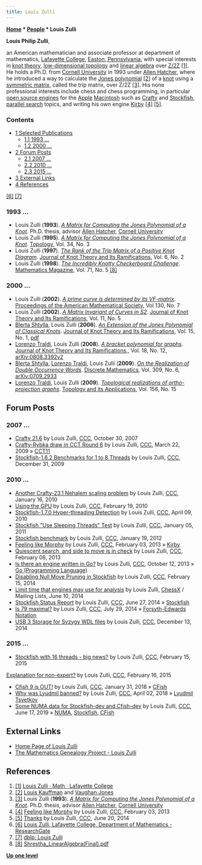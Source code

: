 ```yaml
---
title: Louis Zulli
---
```

**[Home](Home "Home") \* [People](People "People") \* Louis Zulli**


**Louis Philip Zulli**,  

an American mathematician and associate professor at department of mathematics, [Lafayette College](https://en.wikipedia.org/wiki/Lafayette_College), [Easton, Pennsylvania](https://en.wikipedia.org/wiki/Easton,_Pennsylvania), with special interests in [knot theory](https://en.wikipedia.org/wiki/Knot_theory), [low-dimensional topology](https://en.wikipedia.org/wiki/Low-dimensional_topology) and [linear algebra](https://en.wikipedia.org/wiki/Linear_algebra) over [Z/2Z](https://en.wikipedia.org/wiki/GF%282%29) <a id="cite-note-1" href="#cite-ref-1">[1]</a>. 
He holds a Ph.D. from [Cornell University](https://en.wikipedia.org/wiki/Cornell_University) in 1993 under [Allen Hatcher](Mathematician#AllenHatcher "Mathematician"), where he introduced a way to calculate the [Jones polynomial](https://en.wikipedia.org/wiki/Jones_polynomial) <a id="cite-note-2" href="#cite-ref-2">[2]</a> of a [knot](https://en.wikipedia.org/wiki/Knot_%28mathematics%29) using a [symmetric matrix](https://en.wikipedia.org/wiki/Symmetric_matrix), called the trip matrix, over Z/2Z 
<a id="cite-note-3" href="#cite-ref-3">[3]</a>. 
His none professional interests include chess and chess programming, in particular [open source engines](Category:Open_Source "Category:Open Source") for the [Apple](index.php?title=Apple&action=edit&redlink=1 "Apple (page does not exist)") [Macintosh](Macintosh "Macintosh") such as [Crafty](Crafty "Crafty") and [Stockfish](Stockfish "Stockfish"), [parallel search](Parallel_Search "Parallel Search") topics, and writing his own engine [Kirby](index.php?title=Kirby&action=edit&redlink=1 "Kirby (page does not exist)") <a id="cite-note-4" href="#cite-ref-4">[4]</a> <a id="cite-note-5" href="#cite-ref-5">[5]</a>. 



### Contents


* [1 Selected Publications](#selected-publications)
	+ [1.1 1993 ...](#1993-...)
	+ [1.2 2000 ...](#2000-...)
* [2 Forum Posts](#forum-posts)
	+ [2.1 2007 ...](#2007-...)
	+ [2.2 2010 ...](#2010-...)
	+ [2.3 2015 ...](#2015-...)
* [3 External Links](#external-links)
* [4 References](#references)






<a id="cite-note-6" href="#cite-ref-6">[6]</a> <a id="cite-note-7" href="#cite-ref-7">[7]</a>



### 1993 ...


* Louis Zulli (**1993**). *[A Matrix for Computing the Jones Polynomial of a Knot](https://dl.acm.org/citation.cfm?id=920418)*. Ph.D. thesis, advisor [Allen Hatcher](Mathematician#AllenHatcher "Mathematician"), [Cornell University](https://en.wikipedia.org/wiki/Cornell_University)
* Louis Zulli (**1995**). *[A Matrix for Computing the Jones Polynomial of a Knot](https://www.researchgate.net/publication/238852126_A_matrix_for_computing_the_Jones_polynomial_of_a_knot)*. [Topology](https://en.wikipedia.org/wiki/Topology_%28journal%29), Vol. 34, No. 3
* Louis Zulli (**1997**). *[The Rank of the Trip Matrix of a Positive Knot Diagram](https://www.researchgate.net/publication/266451201_The_Rank_of_the_Trip_Matrix_of_a_Positive_Knot_Diagram)*. [Journal of Knot Theory and Its Ramifications](https://en.wikipedia.org/wiki/Journal_of_Knot_Theory_and_Its_Ramifications), Vol. 6, No. 2
* Louis Zulli (**1998**). *[The Incredibly Knotty Checkerboard Challenge](https://www.jstor.org/stable/2690781?seq=1#page_scan_tab_contents)*. [Mathematics Magazine](https://en.wikipedia.org/wiki/Mathematics_Magazine), Vol. 71, No. 5 <a id="cite-note-8" href="#cite-ref-8">[8]</a>


### 2000 ...


* Louis Zulli (**2002**). *[A prime curve is determined by its VF-matrix](https://www.ams.org/journals/proc/2002-130-07/S0002-9939-01-06320-1/)*. [Proceedings of the American Mathematical Society](https://en.wikipedia.org/wiki/Proceedings_of_the_American_Mathematical_Society), Vol 130, No. 7
* Louis Zulli (**2002**). *[A Matrix Invariant of Curves in S2](https://www.researchgate.net/publication/268610066_A_matrix_invariant_of_curves_in_S_2)*. [Journal of Knot Theory and Its Ramifications](https://en.wikipedia.org/wiki/Journal_of_Knot_Theory_and_Its_Ramifications), Vol. 11, No. 5
* [Blerta Shtylla](https://dblp.uni-trier.de/pers/hd/s/Shtylla:Blerta), Louis Zulli (**2006**). *[An Extension of the Jones Polynomial of Classical Knots](http://www.worldscientific.com/doi/abs/10.1142/S0218216506004294)*. [Journal of Knot Theory and Its Ramifications](https://en.wikipedia.org/wiki/Journal_of_Knot_Theory_and_Its_Ramifications), Vol. 15, No. 1, [pdf](http://www.cs.lafayette.edu/~zullil/JonesExt.pdf)
* [Lorenzo Traldi](https://dblp.uni-trier.de/pers/hd/t/Traldi:Lorenzo), Louis Zulli (**2008**). *[A bracket polynomial for graphs](https://www.researchgate.net/publication/1771664_A_bracket_polynomial_for_graphs_I)*. [Journal of Knot Theory and Its Ramifications](https://en.wikipedia.org/wiki/Journal_of_Knot_Theory_and_Its_Ramifications),, Vol. 18, No. 12, [arXiv:0808.3392v2](http://arxiv.org/abs/0808.3392v2)
* [Blerta Shtylla](https://dblp.uni-trier.de/pers/hd/s/Shtylla:Blerta), [Lorenzo Traldi](https://dblp.uni-trier.de/pers/hd/t/Traldi:Lorenzo), Louis Zulli (**2009**). *[On the Realization of Double Occurrence Words](https://www.researchgate.net/publication/1765714_On_the_realization_of_double_occurrence_words)*. [Discrete Mathematics](https://en.wikipedia.org/wiki/Discrete_Mathematics_%28journal%29), Vol. 309, No. 6, [arXiv:0709.2933](http://arxiv.org/abs/0709.2933)
* [Lorenzo Traldi](https://dblp.uni-trier.de/pers/hd/t/Traldi:Lorenzo), Louis Zulli (**2009**). *[Topological realizations of ortho-projection graphs](https://www.sciencedirect.com/science/article/pii/S0166864109003277?via%3Dihub)*. [Topology and its Applications](https://en.wikipedia.org/wiki/Topology_and_Its_Applications), Vol. 156, No. 15


## Forum Posts


### 2007 ...


* [Crafty 21.6](http://www.talkchess.com/forum/viewtopic.php?t=17478) by Louis Zulli, [CCC](CCC "CCC"), October 30, 2007
* [Crafty-Rybka draw in CCT Round 6](http://www.talkchess.com/forum/viewtopic.php?t=27116) by Louis Zulli, [CCC](CCC "CCC"), March 22, 2009 » [CCT11](CCT11 "CCT11")
* [Stockfish-1.6.2 Benchmarks for 1 to 8 Threads](http://www.talkchess.com/forum/viewtopic.php?t=31388) by Louis Zulli, [CCC](CCC "CCC"), December 31, 2009


### 2010 ...


* [Another Crafty-23.1 Nehalem scaling problem](http://www.talkchess.com/forum/viewtopic.php?t=31767) by Louis Zulli, [CCC](CCC "CCC"), January 16, 2010
* [Using the GPU](http://www.talkchess.com/forum/viewtopic.php?t=32750) by Louis Zulli, [CCC](CCC "CCC"), February 19, 2010
* [Stockfish-1.7.0 Hyper-threading Detection](http://www.talkchess.com/forum/viewtopic.php?t=33705) by Louis Zulli, [CCC](CCC "CCC"), April 09, 2010
* [Stockfish "Use Sleeping Threads" Test](http://www.talkchess.com/forum/viewtopic.php?t=37468) by Louis Zulli, [CCC](CCC "CCC"), January 05, 2011
* [Stockfish benchmark](http://www.talkchess.com/forum/viewtopic.php?t=42059) by Louis Zulli, [CCC](CCC "CCC"), January 19, 2012
* [Feeling like Morphy](http://www.talkchess.com/forum/viewtopic.php?t=47106) by Louis Zulli, [CCC](CCC "CCC"), February 03, 2013 » [Kirby](index.php?title=Kirby&action=edit&redlink=1 "Kirby (page does not exist)")
* [Quiescent search, and side to move is in check](http://www.talkchess.com/forum/viewtopic.php?t=47162) by Louis Zulli, [CCC](CCC "CCC"), February 08, 2013
* [Is there an engine written in Go?](http://www.talkchess.com/forum/viewtopic.php?t=49679) by Louis Zulli, [CCC](CCC "CCC"), October 12, 2013 » [Go (Programming Language)](Go_(Programming_Language) "Go (Programming Language)")
* [Disabling Null Move Pruning in Stockfish](http://www.talkchess.com/forum/viewtopic.php?t=51291) by Louis Zulli, [CCC](CCC "CCC"), February 15, 2014
* [Limit time that engines may use for analysis](http://sourceforge.net/p/chessx/mailman/message/32443500/) by Louis Zulli, [ChessX](ChessX "ChessX") / Mailing Lists, June 10, 2014
* [Stockfish Status Report](http://www.talkchess.com/forum/viewtopic.php?t=52781) by Louis Zulli, [CCC](CCC "CCC"), June 27, 2014 » [Stockfish](Stockfish "Stockfish")
* [Is 79 maximal?](http://www.talkchess.com/forum/viewtopic.php?t=53120) by Louis Zulli, [CCC](CCC "CCC"), July 29, 2014 » [Forsyth-Edwards Notation](Forsyth-Edwards_Notation "Forsyth-Edwards Notation")
* [USB 3 Storage for Syzygy WDL files](http://www.talkchess.com/forum/viewtopic.php?t=54636) by Louis Zulli, [CCC](CCC "CCC"), December 13, 2014


### 2015 ...


* [Stockfish with 16 threads - big news?](http://www.talkchess.com/forum/viewtopic.php?t=55352) by Louis Zulli, [CCC](CCC "CCC"), February 15, 2015


 [Explanation for non-expert?](http://www.talkchess.com/forum/viewtopic.php?t=55368) by Louis Zulli, [CCC](CCC "CCC"), February 16, 2015
* [Cfish 9 is OUT!](http://www.talkchess.com/forum3/viewtopic.php?f=2&t=66462) by Louis Zulli, [CCC](CCC "CCC"), January 31, 2018 » [CFish](CFish "CFish")
* [Why was Lyudmil banned?](http://www.talkchess.com/forum3/viewtopic.php?f=2&t=67000) by Louis Zulli, [CCC](CCC "CCC"), April 02, 2018 » [Lyudmil Tsvetkov](Lyudmil_Tsvetkov "Lyudmil Tsvetkov")
* [Some NUMA data for Stockfish-dev and Cfish-dev](http://www.talkchess.com/forum3/viewtopic.php?f=7&t=71027) by Louis Zulli, [CCC](CCC "CCC"), June 17, 2019 » [NUMA](NUMA "NUMA"), [Stockfish](Stockfish "Stockfish"), [CFish](CFish "CFish")


## External Links


* [Home Page of Louis Zulli](https://math.lafayette.edu/people/louis-zulli/)
* [The Mathematics Genealogy Project - Louis Zulli](https://www.genealogy.math.ndsu.nodak.edu/id.php?id=23415)


## References


1. <a id="cite-ref-1" href="#cite-note-1">[1]</a> [Louis Zulli · Math · Lafayette College](https://math.lafayette.edu/people/louis-zulli/)
2. <a id="cite-ref-2" href="#cite-note-2">[2]</a> [Louis Kauffman](Mathematician#LouisKauffman "Mathematician") and [Vaughan Jones](Mathematician#VaughanJones "Mathematician")
3. <a id="cite-ref-3" href="#cite-note-3">[3]</a> Louis Zulli (**1993**). *[A Matrix for Computing the Jones Polynomial of a Knot](https://dl.acm.org/citation.cfm?id=920418)*. Ph.D. thesis, advisor [Allen Hatcher](Mathematician#AllenHatcher "Mathematician"), [Cornell University](https://en.wikipedia.org/wiki/Cornell_University)
4. <a id="cite-ref-4" href="#cite-note-4">[4]</a> [Feeling like Morphy](http://www.talkchess.com/forum/viewtopic.php?t=47106) by Louis Zulli, [CCC](CCC "CCC"), February 03, 2013
5. <a id="cite-ref-5" href="#cite-note-5">[5]</a> [Thanks](http://www.talkchess.com/forum/viewtopic.php?t=52697&start=9) by Louis Zulli, [CCC](CCC "CCC"), June 20, 2014
6. <a id="cite-ref-6" href="#cite-note-6">[6]</a> [Louis Zulli, Lafayette College, Department of Mathematics - ResearchGate](https://www.researchgate.net/profile/Louis_Zulli)
7. <a id="cite-ref-7" href="#cite-note-7">[7]</a> [dblp: Louis Zulli](https://dblp.uni-trier.de/pers/hd/z/Zulli:Louis)
8. <a id="cite-ref-8" href="#cite-note-8">[8]</a> [Shrestha\_LinearAlgebra(Final).pdf](https://web.williams.edu/Mathematics/sjmiller/public_html/hudson/Shrestha_LinearAlgebra(Final).pdf)

**[Up one level](People "People")**







 
